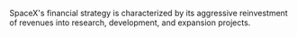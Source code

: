   SpaceX's financial strategy is characterized by its aggressive reinvestment of revenues into research, development, and expansion projects.

